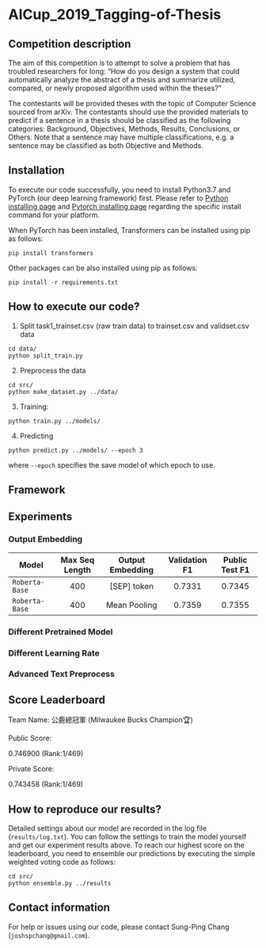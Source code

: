 # AICup_2019_Tagging-of-Thesis

## Competition description

The aim of this competition is to attempt to solve a problem that has troubled researchers for long: “How do you design a system that could automatically analyze the abstract of a thesis and summarize utilized, compared, or newly proposed algorithm used within the theses?”

The contestants will be provided theses with the topic of Computer Science sourced from arXiv. The contestants should use the provided materials to predict if a sentence in a thesis should be classified as the following categories: Background, Objectives, Methods, Results, Conclusions, or Others. Note that a sentence may have multiple classifications, e.g. a sentence may be classified as both Objective and Methods.

## Installation

To execute our code successfully, you need to install Python3.7 and PyTorch (our deep learning framework) first. Please refer to [Python installing page](https://www.python.org/downloads/) and [Pytorch installing page](https://pytorch.org/get-started/locally/#start-locally) regarding the specific install command for your platform.

When PyTorch has been installed, Transformers can be installed using pip as follows:
```
pip install transformers
```

Other packages can be also installed using pip as follows:
```
pip install -r requirements.txt
```

## How to execute our code?

1. Split task1_trainset.csv (raw train data) to trainset.csv and validset.csv data
```
cd data/
python split_train.py
```

2. Preprocess the data
```
cd src/
python make_dataset.py ../data/
```

3. Training:
```
python train.py ../models/
```

4. Predicting
```
python predict.py ../models/ --epoch 3
```
where `--epoch` specifies the save model of which epoch to use.

## Framework


## Experiments


### Output Embedding


Model |  Max Seq Length | Output Embedding  |  Validation F1 | Public Test F1 |
----- |:--------------: |:----------: | :-------------:| :-------------:|
`Roberta-Base`|   400  |[SEP] token |  0.7331 | 0.7345   | 
`Roberta-Base`|   400  | Mean Pooling |  0.7359 | 0.7355   | 

### Different Pretrained Model


### Different Learning Rate


### Advanced Text Preprocess


## Score Leaderboard
Team Name: 公鹿總冠軍 (Milwaukee Bucks Champion:trophy:)

Public Score:

0.746900 (Rank:1/469)

Private Score:

0.743458 (Rank:1/469)

## How to reproduce our results?

Detailed settings about our model are recorded in the log file (`results/log.txt`). You can follow the settings to train the model yourself and get our experiment results above. To reach our highest score on the leaderboard, you need to ensemble our predictions by executing the simple weighted voting code as follows:

```
cd src/
python ensemble.py ../results
```

## Contact information

For help or issues using our code, please contact Sung-Ping Chang (`joshspchang@gmail.com`).
